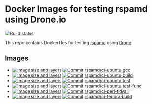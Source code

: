 # Docker Images for testing rspamd using Drone.io

[![Build status](https://ci.rspamd.com/api/badges/rspamd/rspamd-build-docker/status.svg)](https://ci.rspamd.com/rspamd/rspamd-build-docker)

This repo contains Dockerfiles for testing [rspamd](https://github.com/rspamd/rspamd) using [Drone](https://drone.io/).

## Images

* [![Image size and layers](https://images.microbadger.com/badges/image/rspamd/ci-ubuntu-gcc.svg)](https://microbadger.com/images/rspamd/ci-ubuntu-gcc)              [![Commit](https://images.microbadger.com/badges/commit/rspamd/ci-ubuntu-build.svg)](https://microbadger.com/images/rspamd/ci-ubuntu-build)          [rspamd/ci-ubuntu-gcc](https://hub.docker.com/r/rspamd/ci-ubuntu-gcc/)
* [![Image size and layers](https://images.microbadger.com/badges/image/rspamd/ci-ubuntu-build.svg)](https://microbadger.com/images/rspamd/ci-ubuntu-build)          [![Commit](https://images.microbadger.com/badges/commit/rspamd/ci-ubuntu-build.svg)](https://microbadger.com/images/rspamd/ci-ubuntu-build)          [rspamd/ci-ubuntu-build](https://hub.docker.com/r/rspamd/ci-ubuntu-build/)
* [![Image size and layers](https://images.microbadger.com/badges/image/rspamd/ci-ubuntu-test.svg)](https://microbadger.com/images/rspamd/ci-ubuntu-test)            [![Commit](https://images.microbadger.com/badges/commit/rspamd/ci-ubuntu-test.svg)](https://microbadger.com/images/rspamd/ci-ubuntu-test)            [rspamd/ci-ubuntu-test](https://hub.docker.com/r/rspamd/ci-ubuntu-test/)
* [![Image size and layers](https://images.microbadger.com/badges/image/rspamd/ci-ubuntu-test-func.svg)](https://microbadger.com/images/rspamd/ci-ubuntu-test-func)  [![Commit](https://images.microbadger.com/badges/commit/rspamd/ci-ubuntu-test-func.svg)](https://microbadger.com/images/rspamd/ci-ubuntu-test-func)  [rspamd/ci-ubuntu-test-func](https://hub.docker.com/r/rspamd/ci-ubuntu-test-func/)
* [![Image size and layers](https://images.microbadger.com/badges/image/rspamd/ci-perl-tidyall.svg)](https://microbadger.com/images/rspamd/ci-perl-tidyall)          [![Commit](https://images.microbadger.com/badges/commit/rspamd/ci-perl-tidyall.svg)](https://microbadger.com/images/rspamd/ci-perl-tidyall)          [rspamd/ci-perl-tidyall](https://hub.docker.com/r/rspamd/ci-perl-tidyall/)
* [![Image size and layers](https://images.microbadger.com/badges/image/rspamd/ci-fedora-build.svg)](https://microbadger.com/images/rspamd/ci-fedora-build)          [![Commit](https://images.microbadger.com/badges/commit/rspamd/ci-fedora-build.svg)](https://microbadger.com/images/rspamd/ci-fedora-build)          [rspamd/ci-fedora-build](https://hub.docker.com/r/rspamd/ci-fedora-build/)
